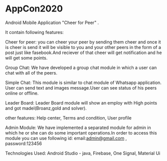 # AppCon2020

Android Mobile Application "Cheer for Peer" .

It contain following features:

Cheer for peer:
               you can cheer your peer by sending them cheer and once it is cheer is send it will be visible to you and your other peers in the form of a post just like fasebook.And reciever of that cheer will get notification and he will get some points.

Group Chat:
           We have developed a group chat module in which a user can chat with all of the peers.

Simple Chat:
           This module is similar to chat module of Whatsapp application. User can send text and images message.User can see status of his peers online or offline.

Leader Board:
            Leader Board module will show an employ with High points and got madel(Broanz,gold and solver).

other features:
           Help center, 
           Terms and condition, 
           User profile

Admin Module:
             We have implemented a separated module for admin in which he or she can do some important operations.In order to access this module you can use following id:
             email:admin@gmail.com , 
             password:123456
    
 
 Technologies Used: 
             Android Studio - java, 
             Firebase, 
             One Signal, 
             Material Ui 
             
 

 
 
 
 
 
